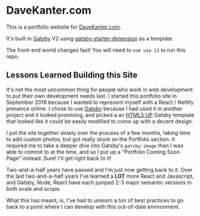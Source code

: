 # DaveKanter.com

This is a portfolio website for [DaveKanter.com](http://www.davekanter.com).  

It's built in [Gatsby](https://gatsby.js) V2 using [gatsby-starter-dimension](https://github.com/codebushi/gatsby-starter-dimension) as a template.

The front-end world changes fast!  You will need to `nvm use 12` to run this repo.

## Lessons Learned Building this Site
It's not the most uncommon thing for people who work in web development to put their own development needs last.  I started this portfolio site in September 2019 because I wanted to represent myself with a React / Netlify presence online.  I chose to use [Gatsby](https://www.gatsbyjs.com/) because I had used it in another project and it looked promising, and picked a an [HTML5 UP](https://html5up.net/) Gatsby template that looked like it could be easily modified to come up with a decent design.  

I put the site together slowly over the process of a few months, taking time to add custom photos, but got really stuck on the Portfolio section.  It required me to take a deeper dive into Gatsby's `gatsby-image` than I was able to commit to at the time, and so I put up a "Portfolio Coming Soon Page" instead.  Sure!  I'll get right back to it!  

Two-and-a-half years have passed and I'm just now getting back to it.  Over the last two-and-a-half years I've learned a __LOT__ more React and Javascript, and Gatsby, Node, React have each jumped 2-3 major semantic versions in both scale and scope.  

What this has meant, is, I've had to _unlearn_ a ton of best practices to go back to a point where I can develop with this out-of-date environment.  

